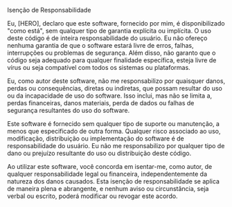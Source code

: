 Isenção de Responsabilidade

Eu, [HERO], declaro que este software, fornecido por mim, é disponibilizado "como está", sem qualquer tipo de garantia explícita ou implícita. O uso deste código é de inteira responsabilidade do usuário. Eu não ofereço nenhuma garantia de que o software estará livre de erros, falhas, interrupções ou problemas de segurança. Além disso, não garanto que o código seja adequado para qualquer finalidade específica, esteja livre de vírus ou seja compatível com todos os sistemas ou plataformas.

Eu, como autor deste software, não me responsabilizo por quaisquer danos, perdas ou consequências, diretas ou indiretas, que possam resultar do uso ou da incapacidade de uso do software. Isso inclui, mas não se limita a, perdas financeiras, danos materiais, perda de dados ou falhas de segurança resultantes do uso do software.

Este software é fornecido sem qualquer tipo de suporte ou manutenção, a menos que especificado de outra forma. Qualquer risco associado ao uso, modificação, distribuição ou implementação do software é de responsabilidade do usuário. Eu não me responsabilizo por qualquer tipo de dano ou prejuízo resultante do uso ou distribuição deste código.

Ao utilizar este software, você concorda em isentar-me, como autor, de qualquer responsabilidade legal ou financeira, independentemente da natureza dos danos causados. Esta isenção de responsabilidade se aplica de maneira plena e abrangente, e nenhum aviso ou circunstância, seja verbal ou escrito, poderá modificar ou revogar este acordo.
